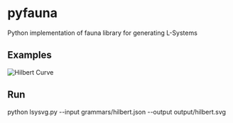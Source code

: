 # pyfauna
Python implementation of fauna library for generating L-Systems

## Examples

![Hilbert Curve](https://rawgit.com/bradleybossard/pyfauna/master/output/hilbert.svg)

## Run
python lsysvg.py --input grammars/hilbert.json --output output/hilbert.svg
